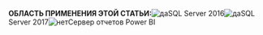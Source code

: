 **ОБЛАСТЬ ПРИМЕНЕНИЯ ЭТОЙ СТАТЬИ:**![да](media/yes.png)SQL Server 2016![да](media/yes.png)SQL Server 2017![нет](media/no.png)Сервер отчетов Power BI